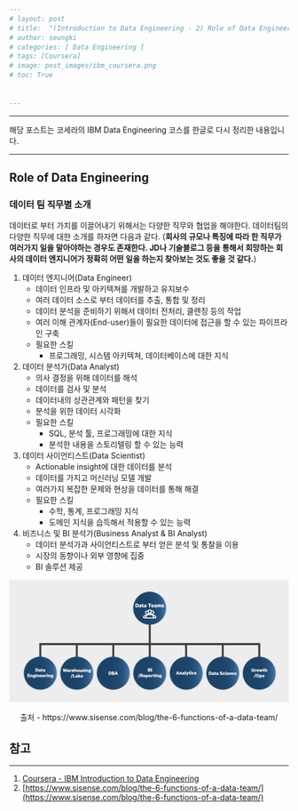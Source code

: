 ```yaml
---
# layout: post
# title:  "(Introduction to Data Engineering - 2) Role of Data Engineering"
# author: seungki
# categories: [ Data Engineering ]
# tags: [Coursera]
# image: post_images/ibm_coursera.png
# toc: True


---
```


---

해당 포스트는 코세라의 IBM Data Engineering 코스를 한글로 다시 정리한 내용입니다.

---

## Role of Data Engineering

### 데이터 팀 직무별 소개

데이터로 부터 가치를 이끌어내기 위해서는 다양한 직무와 협업을 해야한다. 데이터팀의 다양한 직무에 대한 소개를 하자면 다음과 같다. (**회사의 규모나 특징에 따라 한 직무가 여러가지 일을 맡아야하는 경우도 존재한다. JD나 기술블로그 등을 통해서 희망하는 회사의 데이터 엔지니어가 정확히 어떤 일을 하는지 찾아보는 것도 좋을 것 같다.**)

1. 데이터 엔지니어(Data Engineer)
   * 데이터 인프라 및 아키텍쳐를 개발하고 유지보수
   * 여러 데이터 소스로 부터 데이터를 추출, 통합 및 정리
   * 데이터 분석을 준비하기 위해서 데이터 전처리, 클렌징 등의 작업
   * 여러 이해 관계자(End-user)들이 필요한 데이터에 접근을 할 수 있는 파이프라인 구축
   * 필요한 스킬
     * 프로그래밍, 시스템 아키텍쳐, 데이터베이스에 대한 지식
2. 데이터 분석가(Data Analyst)
   * 의사 결정을 위해 데이터를 해석
   * 데이터를 검사 및 분석
   * 데이터내의 상관관계와 패턴을 찾기
   * 분석을 위한 데이터 시각화
   * 필요한 스킬
     * SQL, 분석 툴, 프로그래밍에 대한 지식
     * 분석한 내용을 스토리텔링 할 수 있는 능력
3. 데이터 사이언티스트(Data Scientist)
   * Actionable insight에 대한 데이터를 분석
   * 데이터를 가지고 머신러닝 모델 개발
   * 여러가지 복잡한 문제와 현상을 데이터를 통해 해결
   * 필요한 스킬
     * 수학, 통계, 프로그래밍 지식
     * 도메인 지식을 습득해서 적용할 수 있는 능력
4. 비즈니스 및 BI 분석가(Business Analyst & BI Analyst)
   * 데이터 분석가과 사이언티스트로 부터 얻은 분석 및 통찰을 이용
   * 시장의 동향이나 외부 영향에 집중
   * BI 솔루션 제공

<img src="../post_images/2023-08-06-data_engineer_ibm_2/Data-Team-5.png" alt="Data-Team-5" style="zoom:67%;" class='center-image'/>

<p align='center'>출처 - https://www.sisense.com/blog/the-6-functions-of-a-data-team/</p>



## 참고

---

1. [Coursera - IBM Introduction to Data Engineering](https://www.coursera.org/learn/introduction-to-data-engineering/)
2. [https://www.sisense.com/blog/the-6-functions-of-a-data-team/](https://www.sisense.com/blog/the-6-functions-of-a-data-team/)
